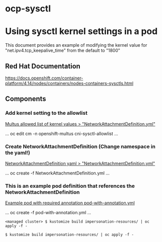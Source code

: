# ocp-sysctl
# Using sysctl kernel settings in a pod
This document provides an example of modifying the kernel value for "net.ipv4.tcp_keepalive_time" from the default to "1800"

## Red Hat Documentation
https://docs.openshift.com/container-platform/4.14/nodes/containers/nodes-containers-sysctls.html

## Components

### Add kernel setting to the allowlist
[Multus allowed list of kernel values > "NetworkAttachmentDefinition.yml"](cm-cni-sysctl-allowlist.yml)

...
oc edit cm -n openshift-multus cni-sysctl-allowlist 
...

### Create NetworkAttachmentDefinition (Change namespace in the yaml!)
[NetworkAttachmentDefinition yaml > "NetworkAttachmentDefinition.yml"](NetworkAttachmentDefinition.yml)

...
oc create -f NetworkAttachmentDefinition.yml 
...

### This is an example pod definition that references the NetworkAttachmentDefinition
[Example pod with required annotation pod-with-annotation.yml](pod-with-annotation.yml)

...
oc create -f pod-with-annotation.yml
...

```
<managed cluster> $ kustomize build impersonation-resources/ | oc apply -f -
```



```
$ kustomize build impersonation-resources/ | oc apply -f -
```
